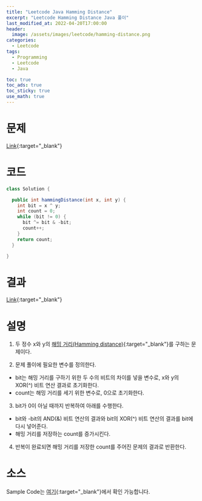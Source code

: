```yaml
---
title: "Leetcode Java Hamming Distance"
excerpt: "Leetcode Hamming Distance Java 풀이"
last_modified_at: 2022-04-20T17:00:00
header:
  image: /assets/images/leetcode/hamming-distance.png
categories:
  - Leetcode
tags:
  - Programming
  - Leetcode
  - Java

toc: true
toc_ads: true
toc_sticky: true
use_math: true
---
```

# 문제
[Link](https://leetcode.com/problems/hamming-distance/){:target="_blank"}

# 코드
```java
class Solution {

  public int hammingDistance(int x, int y) {
    int bit = x ^ y;
    int count = 0;
    while (bit != 0) {
      bit ^= bit & -bit;
      count++;
    }
    return count;
  }

}
```

# 결과
[Link](https://leetcode.com/submissions/detail/683972909/){:target="_blank"}

# 설명
1. 두 정수 x와 y의 [해밍 거리(Hamming distance)](https://en.wikipedia.org/wiki/Hamming_distance){:target="_blank"}를 구하는 문제이다.

2. 문제 풀이에 필요한 변수를 정의한다.
- bit는 해밍 거리를 구하기 위한 두 수의 비트의 차이를 넣을 변수로, x와 y의 XOR(^) 비트 연산 결과로 초기화한다.
- count는 해밍 거리를 세기 위한 변수로, 0으로 초기화한다.

3. bit가 0이 아닐 때까지 반복하여 아래를 수행한다.
- bit와 -bit의 AND(&) 비트 연산의 결과와 bit의 XOR(^) 비트 연산의 결과를 bit에 다시 넣어준다.
- 해밍 거리를 저장하는 count를 증가시킨다.

4. 반복이 완료되면 해밍 거리를 저장한 count를 주어진 문제의 결과로 반환한다.

# 소스
Sample Code는 [여기](https://github.com/GracefulSoul/leetcode/blob/master/src/main/java/gracefulsoul/problems/HammingDistance.java){:target="_blank"}에서 확인 가능합니다.